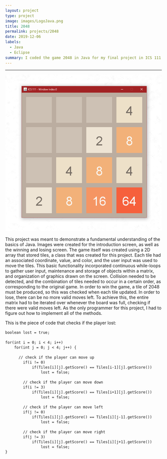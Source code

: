 ```yaml
---
layout: project
type: project
image: images/LogoJava.png
title: 2048
permalink: projects/2048
date: 2019-12-06
labels:
  - Java
  - Eclipse
summary: I coded the game 2048 in Java for my final project in ICS 111.
---
```

---

<img class="ui medium right floated rounded image" src="/images/2048UI.png">

This project was meant to demonstrate a fundamental understanding of the basics of Java.  Images were created for the introduction screen, as well as the winning and losing screen.  The game itself was created using a 2D array that stored tiles, a class that was created for this project.  Each tile had an associated coordinate, value, and color, and the user input was used to move the tiles.  This basic functionality incorporated continuous while-loops to gather user input, maintenance and storage of objects within a matrix, and organization of graphics drawn on the screen.  Collision needed to be detected, and the combination of tiles needed to occur in a certain order, as corresponding to the original game.  In order to win the game, a tile of 2048 must be produced, so this was checked when each tile updated.  In order to lose, there can be no more valid moves left.  To achieve this, the entire matrix had to be iterated over whenever the board was full, checking if there were valid moves left.  As the only programmer for this project, I had to figure out how to implement all of the methods.

This is the piece of code that checks if the player lost:
```
boolean lost = true;
		
for(int i = 0; i < 4; i++)
	for(int j = 0; j < 4; j++) {
				
	  // check if the player can move up
		if(i != 0)
			if(Tiles[i][j].getScore() == Tiles[i-1][j].getScore())
				lost = false;
				
		// check if the player can move down
		if(i != 3)
			if(Tiles[i][j].getScore() == Tiles[i+1][j].getScore())
				lost = false;
				
		// check if the player can move left
		if(j != 0)
			if(Tiles[i][j].getScore() == Tiles[i][j-1].getScore())
				lost = false;
				
		// check if the player can move right
		if(j != 3)
			if(Tiles[i][j].getScore() == Tiles[i][j+1].getScore())
				lost = false;
}
```
